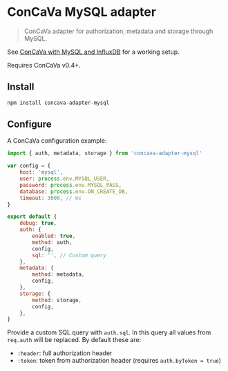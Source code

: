 # ConCaVa MySQL adapter

> ConCaVa adapter for authorization, metadata and storage through MySQL.

See [ConCaVa with MySQL and InfluxDB](https://github.com/kukua/concava-setup-mysql-influxdb) for a working setup.

Requires ConCaVa v0.4+.

## Install

```bash
npm install concava-adapter-mysql
```

## Configure

A ConCaVa configuration example:

```js
import { auth, metadata, storage } from 'concava-adapter-mysql'

var config = {
	host: 'mysql',
	user: process.env.MYSQL_USER,
	password: process.env.MYSQL_PASS,
	database: process.env.ON_CREATE_DB,
	timeout: 3000, // ms
}

export default {
	debug: true,
	auth: {
		enabled: true,
		method: auth,
		config,
		sql: '', // Custom query
	},
	metadata: {
		method: metadata,
		config,
	},
	storage: {
		method: storage,
		config,
	},
}
```

Provide a custom SQL query with `auth.sql`. In this query all values from `req.auth` will be replaced. By default these are:

- `:header`: full authorization header
- `:token`: token from authorization header (requires `auth.byToken = true`)
